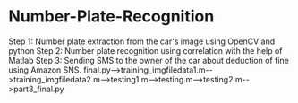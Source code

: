 # Number-Plate-Recognition
Step 1: Number plate extraction from the car's image using OpenCV and python 
Step 2: Number plate recognition using correlation with the help of Matlab 
Step 3: Sending SMS to the owner of the car about deduction of fine using Amazon SNS.
final.py-->training_imgfiledata1.m-->training_imgfiledata2.m-->testing1.m-->testing.m-->testing2.m-->part3_final.py
